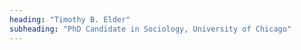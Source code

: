 ```yaml
---
heading: "Timothy B. Elder"
subheading: "PhD Candidate in Sociology, University of Chicago"
---
```

